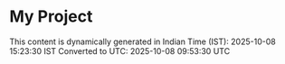 # My Project

This content is dynamically generated in Indian Time (IST): 2025-10-08 15:23:30 IST
Converted to UTC: 2025-10-08 09:53:30 UTC

